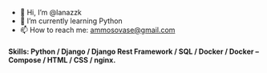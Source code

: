 - 👋 Hi, I’m @lanazzk
- 🌱 I’m currently learning Python
- 📫 How to reach me: ammosovase@gmail.com

#### Skills: Python / Django / Django Rest Framework / SQL / Docker / Docker – Compose / HTML / CSS / nginx.
<!---
lanazzk/lanazzk is a ✨ special ✨ repository because its `README.md` (this file) appears on your GitHub profile.
You can click the Preview link to take a look at your changes.
--->
